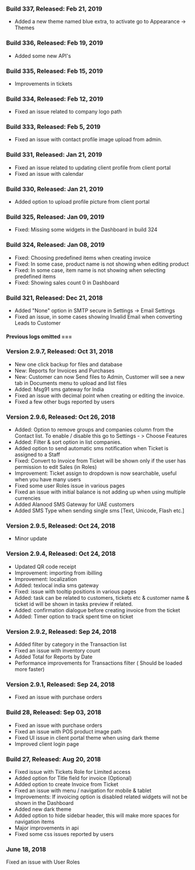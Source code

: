 ### Build 337, Released: Feb 21, 2019
* Added a new theme named blue extra, to activate go to Appearance → Themes

### Build 336, Released: Feb 19, 2019
* Added some new API's

### Build 335, Released: Feb 15, 2019
* Improvements in tickets

### Build 334, Released: Feb 12, 2019
* Fixed an issue related to company logo path

### Build 333, Released: Feb 5, 2019
* Fixed an issue with contact profile image upload from admin.

### Build 331, Released: Jan 21, 2019
* Fixed an issue related to updating client profile from client portal
* Fixed an issue with calendar

### Build 330, Released: Jan 21, 2019
* Added option to upload profile picture from client portal

### Build 325, Released: Jan 09, 2019
* Fixed: Missing some widgets in the Dashboard in build 324



### Build 324, Released: Jan 08, 2019
* Fixed: Choosing predefined items when creating invoice
* Fixed: In some case, product name is not showing when editing product
* Fixed: In some case, item name is not showing when selecting predefined items
* Fixed: Showing sales count 0 in Dashboard

### Build 321, Released: Dec 21, 2018

* Added "None" option in SMTP secure in Settings → Email Settings
* Fixed an issue, in some cases showing Invalid Email when converting Leads to Customer



#### Previous logs omitted ===


### Version 2.9.7, Released: Oct 31, 2018
* New one click backup for files and database
* New: Reports for Invoices and Purchases
* New: Customer can now Send files to Admin, Customer will see a new tab in Documents menu to upload and list files 
* Added: Msg91 sms gateway for India
* Fixed an issue with decimal point when creating or editing the invoice.
* Fixed a few other bugs reported by users



### Version 2.9.6, Released: Oct 26, 2018
* Added: Option to remove groups and companies column from the Contact list. To enable / disable this go to Settings - > Choose Features
* Added: Filter & sort option in list companies.
* Added option to send automatic sms notification when Ticket is assigned to a Staff
* Fixed: Convert to Invoice from Ticket will be shown only if the user has permission to edit Sales (in Roles)
* Improvement: Ticket assign to dropdown is now searchable, useful when you have many users
* Fixed some user Roles issue in various pages
* Fixed an issue with initial balance is not adding up when using multiple currencies
* Added Alanood SMS Gateway for UAE customers
* Added SMS Type when sending single sms [Text, Unicode, Flash etc.]


### Version 2.9.5, Released: Oct 24, 2018
* Minor update


### Version 2.9.4, Released: Oct 24, 2018
* Updated QR code receipt
* Improvement: importing from ibilling
* Improvement: localization
* Added: texlocal india sms gateway
* Fixed: issue with tooltip positions in various pages
* Added: task can be related to customers, tickets etc & customer name & ticket id will be shown in tasks preview if related.
* Added: confirmation dialogue before creating invoice from the ticket
* Added: Timer option to track spent time on ticket

### Version 2.9.2, Released: Sep 24, 2018
* Added filter by category in the Transaction list
* Fixed an issue with inventory count
* Added Total for Reports by Date
* Performance improvements for Transactions filter ( Should be loaded more faster)

### Version 2.9.1, Released: Sep 24, 2018
* Fixed an issue with purchase orders


### Build 28, Released: Sep 03, 2018
* Fixed an issue with purchase orders
* Fixed an issue with POS product image path
* Fixed UI issue in client portal theme when using dark theme
* Improved client login page



### Build 27, Released: Aug 20, 2018
* Fixed issue with Tickets Role for Limited access
* Added option for Title field for invoice (Optional)
* Added option to create Invoice from Ticket
* Fixed an issue with menu / navigation for mobile & tablet
* Improvements: If invoicing option is disabled related widgets will not be shown in the Dashboard
* Added new dark theme
* Added option to hide sidebar header, this will make more spaces for navigation items
* Major improvements in api
* Fixed some css issues reported by users



### June 18, 2018
Fixed an issue with User Roles


